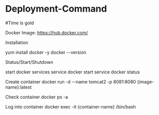# Deployment-Command
#Time is gold

Docker
Image: https://hub.docker.com/

Installation

yum install docker -y
docker --version 


Status/Start/Shutdown

start docker services
service docker start
service docker status

Create container
docker run -d --name tomcat2 -p 8081:8080 {image-name}:latest

Check container
docker ps -a

Log into container
docker exec -it {container-name} /bin/bash
